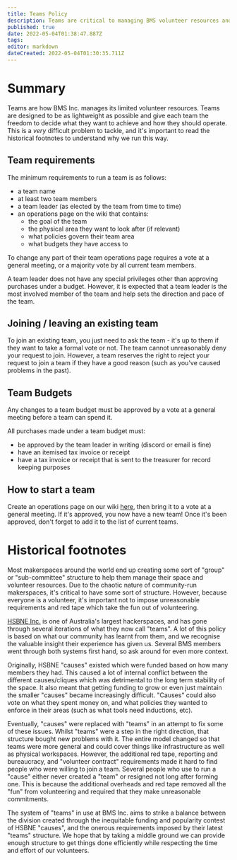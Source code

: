 ```yaml
---
title: Teams Policy
description: Teams are critical to managing BMS volunteer resources and are lightweight groups designed to make things easier to organise.
published: true
date: 2022-05-04T01:38:47.887Z
tags: 
editor: markdown
dateCreated: 2022-05-04T01:30:35.711Z
---
```


# Summary
Teams are how BMS Inc. manages its limited volunteer resources. Teams are designed to be as lightweight as possible and give each team the freedom to decide what they want to achieve and how they should operate. This is a *very* difficult problem to tackle, and it's important to read the historical footnotes to understand why we run this way.

## Team requirements
The minimum requirements to run a team is as follows:
* a team name
* at least two team members
* a team leader (as elected by the team from time to time)
* an operations page on the wiki that contains:
	* the goal of the team
  * the physical area they want to look after (if relevant)
  * what policies govern their team area
  * what budgets they have access to
  
To change any part of their team operations page requires a vote at a general meeting, or a majority vote by all current team members.

A team leader does not have any special privileges other than approving purchases under a budget. However, it is expected that a team leader is the most involved member of the team and help sets the direction and pace of the team.

## Joining / leaving an existing team
To join an existing team, you just need to ask the team - it's up to them if they want to take a formal vote or not. The team cannot unreasonably deny your request to join. However, a team reserves the right to reject your request to join a team if they have a good reason (such as you've caused problems in the past).

## Team Budgets
Any changes to a team budget must be approved by a vote at a general meeting before a team can spend it. 

All purchases made under a team budget must:
* be approved by the team leader in writing (discord or email is fine)
* have an itemised tax invoice or receipt
* have a tax invoice or receipt that is sent to the treasurer for record keeping purposes

## How to start a team
Create an operations page on our wiki [here](/teams/), then bring it to a vote at a general meeting. If it's approved, you now have a new team! Once it's been approved, don't forget to add it to the list of current teams.

# Historical footnotes
Most makerspaces around the world end up creating some sort of "group" or "sub-committee" structure to help them manage their space and volunteer resources. Due to the chaotic nature of community-run makerspaces, it's critical to have some sort of structure. However, because everyone is a volunteer, it's important not to impose unreasonable requirements and red tape which take the fun out of volunteering.

[HSBNE Inc.](https://hsbne.org) is one of Australia's largest hackerspaces, and has gone through several iterations of what they now call "teams". A lot of this policy is based on what our community has learnt from them, and we recognise the valuable insight their experience has given us. Several BMS members went through both systems first hand, so ask around for even more context.

Originally, HSBNE "causes" existed which were funded based on how many members they had. This caused a lot of internal conflict between the different causes/cliques which was detrimental to the long term stability of the space. It also meant that getting funding to grow or even just maintain the smaller "causes" became increasingly difficult. "Causes" could also vote on what they spent money on, and what policies they wanted to enforce in their areas (such as what tools need inductions, etc).

Eventually, "causes" were replaced with "teams" in an attempt to fix some of these issues. Whilst "teams" were a step in the right direction, that structure bought new problems with it. The entire model changed so that teams were more general and could cover things like infrastructure as well as physical workspaces. However, the additional red tape, reporting and bureaucracy, and "volunteer contract" requirements made it hard to find people who were willing to join a team. Several people who use to run a "cause" either never created a "team" or resigned not long after forming one. This is because the additional overheads and red tape removed all the "fun" from volunteering and required that they make unreasonable commitments.

The system of "teams" in use at BMS Inc. aims to strike a balance between the division created through the inequitable funding and popularity contest of HSBNE "causes", and the onerous requirements imposed by their latest "teams" structure. We hope that by taking a middle ground we can provide enough structure to get things done efficiently while respecting the time and effort of our volunteers.